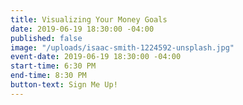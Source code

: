 ```yaml
---
title: Visualizing Your Money Goals
date: 2019-06-19 18:30:00 -04:00
published: false
image: "/uploads/isaac-smith-1224592-unsplash.jpg"
event-date: 2019-06-19 18:30:00 -04:00
start-time: 6:30 PM
end-time: 8:30 PM
button-text: Sign Me Up!
---
```


